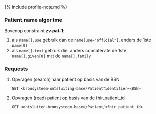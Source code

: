{% include profile-note.md %}

### Patient.name algoritme

Bovenop constraint **zv-pat-1**:
1. als ``name[].use`` gebruik dan de ``name[use="official"]``, anders de 1ste ``name[0]``
1. als ``name[].text`` gebruik die, anders concatenate de 1ste ``name[].given[0]`` met de ``name[].family``

### Requests

1. Opvragen (search) naar patient op basis van de BSN

    `GET <bronsysteem-ontsluiting-base/Patient?identifier=<BSN>`

1. Opvragen (read) patient op basis van de fhir_patient_id

    `GET <ontsluiten-bronsysteem-base>/Patient/<fhir_patient_id>`
